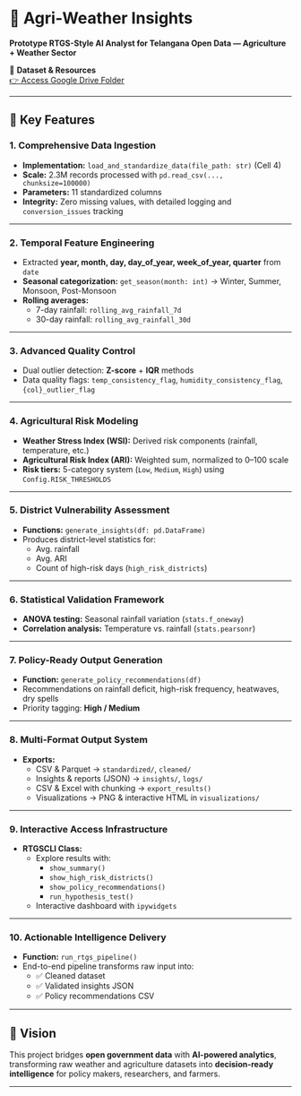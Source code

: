 # 🌾 Agri-Weather Insights  
**Prototype RTGS-Style AI Analyst for Telangana Open Data — Agriculture + Weather Sector**

📂 **Dataset & Resources**  
[👉 Access Google Drive Folder](https://drive.google.com/drive/folders/1XQ3lvMYUm0kvVloAyEhnxs9hYEToP18H?usp=drive_link)

---

## 🔑 Key Features

### 1. Comprehensive Data Ingestion
- **Implementation:** `load_and_standardize_data(file_path: str)` (Cell 4)  
- **Scale:** 2.3M records processed with `pd.read_csv(..., chunksize=100000)`  
- **Parameters:** 11 standardized columns  
- **Integrity:** Zero missing values, with detailed logging and `conversion_issues` tracking  

---

### 2. Temporal Feature Engineering
- Extracted **year, month, day, day_of_year, week_of_year, quarter** from `date`  
- **Seasonal categorization:** `get_season(month: int)` → Winter, Summer, Monsoon, Post-Monsoon  
- **Rolling averages:**  
  - 7-day rainfall: `rolling_avg_rainfall_7d`  
  - 30-day rainfall: `rolling_avg_rainfall_30d`  

---

### 3. Advanced Quality Control
- Dual outlier detection: **Z-score** + **IQR** methods  
- Data quality flags: `temp_consistency_flag`, `humidity_consistency_flag`, `{col}_outlier_flag`  

---

### 4. Agricultural Risk Modeling
- **Weather Stress Index (WSI):** Derived risk components (rainfall, temperature, etc.)  
- **Agricultural Risk Index (ARI):** Weighted sum, normalized to 0–100 scale  
- **Risk tiers:** 5-category system (`Low`, `Medium`, `High`) using `Config.RISK_THRESHOLDS`  

---

### 5. District Vulnerability Assessment
- **Functions:** `generate_insights(df: pd.DataFrame)`  
- Produces district-level statistics for:  
  - Avg. rainfall  
  - Avg. ARI  
  - Count of high-risk days (`high_risk_districts`)  

---

### 6. Statistical Validation Framework
- **ANOVA testing:** Seasonal rainfall variation (`stats.f_oneway`)  
- **Correlation analysis:** Temperature vs. rainfall (`stats.pearsonr`)  

---

### 7. Policy-Ready Output Generation
- **Function:** `generate_policy_recommendations(df)`  
- Recommendations on rainfall deficit, high-risk frequency, heatwaves, dry spells  
- Priority tagging: **High / Medium**  

---

### 8. Multi-Format Output System
- **Exports:**  
  - CSV & Parquet → `standardized/`, `cleaned/`  
  - Insights & reports (JSON) → `insights/`, `logs/`  
  - CSV & Excel with chunking → `export_results()`  
  - Visualizations → PNG & interactive HTML in `visualizations/`  

---

### 9. Interactive Access Infrastructure
- **RTGSCLI Class:**  
  - Explore results with:  
    - `show_summary()`  
    - `show_high_risk_districts()`  
    - `show_policy_recommendations()`  
    - `run_hypothesis_test()`  
  - Interactive dashboard with `ipywidgets`  

---

### 10. Actionable Intelligence Delivery
- **Function:** `run_rtgs_pipeline()`  
- End-to-end pipeline transforms raw input into:  
  - ✅ Cleaned dataset  
  - ✅ Validated insights JSON  
  - ✅ Policy recommendations CSV  

---

## 🚀 Vision
This project bridges **open government data** with **AI-powered analytics**, transforming raw weather and agriculture datasets into **decision-ready intelligence** for policy makers, researchers, and farmers.  

---
